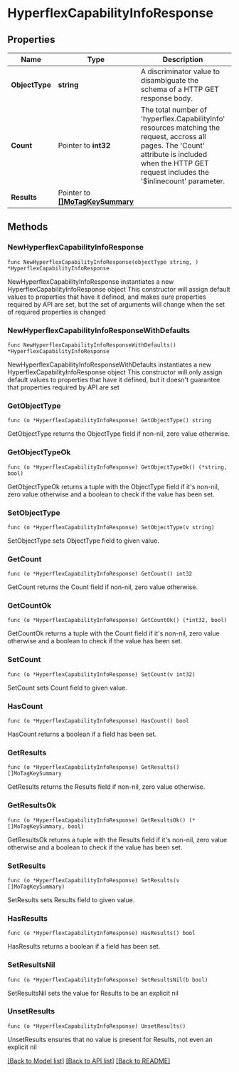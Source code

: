 # HyperflexCapabilityInfoResponse

## Properties

Name | Type | Description | Notes
------------ | ------------- | ------------- | -------------
**ObjectType** | **string** | A discriminator value to disambiguate the schema of a HTTP GET response body. | 
**Count** | Pointer to **int32** | The total number of &#39;hyperflex.CapabilityInfo&#39; resources matching the request, accross all pages. The &#39;Count&#39; attribute is included when the HTTP GET request includes the &#39;$inlinecount&#39; parameter. | [optional] 
**Results** | Pointer to [**[]MoTagKeySummary**](MoTagKeySummary.md) |  | [optional] 

## Methods

### NewHyperflexCapabilityInfoResponse

`func NewHyperflexCapabilityInfoResponse(objectType string, ) *HyperflexCapabilityInfoResponse`

NewHyperflexCapabilityInfoResponse instantiates a new HyperflexCapabilityInfoResponse object
This constructor will assign default values to properties that have it defined,
and makes sure properties required by API are set, but the set of arguments
will change when the set of required properties is changed

### NewHyperflexCapabilityInfoResponseWithDefaults

`func NewHyperflexCapabilityInfoResponseWithDefaults() *HyperflexCapabilityInfoResponse`

NewHyperflexCapabilityInfoResponseWithDefaults instantiates a new HyperflexCapabilityInfoResponse object
This constructor will only assign default values to properties that have it defined,
but it doesn't guarantee that properties required by API are set

### GetObjectType

`func (o *HyperflexCapabilityInfoResponse) GetObjectType() string`

GetObjectType returns the ObjectType field if non-nil, zero value otherwise.

### GetObjectTypeOk

`func (o *HyperflexCapabilityInfoResponse) GetObjectTypeOk() (*string, bool)`

GetObjectTypeOk returns a tuple with the ObjectType field if it's non-nil, zero value otherwise
and a boolean to check if the value has been set.

### SetObjectType

`func (o *HyperflexCapabilityInfoResponse) SetObjectType(v string)`

SetObjectType sets ObjectType field to given value.


### GetCount

`func (o *HyperflexCapabilityInfoResponse) GetCount() int32`

GetCount returns the Count field if non-nil, zero value otherwise.

### GetCountOk

`func (o *HyperflexCapabilityInfoResponse) GetCountOk() (*int32, bool)`

GetCountOk returns a tuple with the Count field if it's non-nil, zero value otherwise
and a boolean to check if the value has been set.

### SetCount

`func (o *HyperflexCapabilityInfoResponse) SetCount(v int32)`

SetCount sets Count field to given value.

### HasCount

`func (o *HyperflexCapabilityInfoResponse) HasCount() bool`

HasCount returns a boolean if a field has been set.

### GetResults

`func (o *HyperflexCapabilityInfoResponse) GetResults() []MoTagKeySummary`

GetResults returns the Results field if non-nil, zero value otherwise.

### GetResultsOk

`func (o *HyperflexCapabilityInfoResponse) GetResultsOk() (*[]MoTagKeySummary, bool)`

GetResultsOk returns a tuple with the Results field if it's non-nil, zero value otherwise
and a boolean to check if the value has been set.

### SetResults

`func (o *HyperflexCapabilityInfoResponse) SetResults(v []MoTagKeySummary)`

SetResults sets Results field to given value.

### HasResults

`func (o *HyperflexCapabilityInfoResponse) HasResults() bool`

HasResults returns a boolean if a field has been set.

### SetResultsNil

`func (o *HyperflexCapabilityInfoResponse) SetResultsNil(b bool)`

 SetResultsNil sets the value for Results to be an explicit nil

### UnsetResults
`func (o *HyperflexCapabilityInfoResponse) UnsetResults()`

UnsetResults ensures that no value is present for Results, not even an explicit nil

[[Back to Model list]](../README.md#documentation-for-models) [[Back to API list]](../README.md#documentation-for-api-endpoints) [[Back to README]](../README.md)


